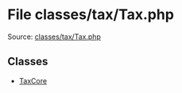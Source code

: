 File classes/tax/Tax.php
=========

Source: [classes/tax/Tax.php](https://github.com/PrestaShop/PrestaShop/blob/1.5.0.17/classes/tax/Tax.php)


Classes
-------

* [TaxCore](class.TaxCore.md)

